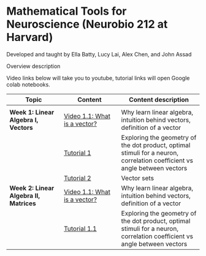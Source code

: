 
# Mathematical Tools for Neuroscience (Neurobio 212 at Harvard)

Developed and taught by Ella Batty, Lucy Lai, Alex Chen, and John Assad

Overview description

Video links below will take you to youtube, tutorial links will open Google colab notebooks.

| Topic | Content | Content description |
|--|----------------------|---------------|
| <img width=500/> |<img width=600/>|<img width=500/>|
| **Week 1: Linear Algebra I, Vectors**|    [Video 1.1: What is a vector?](https://youtu.be/YBCLN8NnrjM)                        |  Why learn linear algebra, intuition behind vectors, definition of a vector |
| |  [Tutorial 1](https://colab.research.google.com/github/ebatty/MathToolsforNeuroscience/blob/master/Week1/Week1Tutorial1.ipynb)                   | Exploring the geometry of the dot product, optimal stimuli for a neuron, correlation coefficient vs angle between vectors |
| |  [Tutorial 2](https://colab.research.google.com/github/ebatty/MathToolsforNeuroscience/blob/master/Week1/Week1Tutorial2.ipynb)                   | Vector sets |
| **Week 2: Linear Algebra II, Matrices**|    [Video 1.1: What is a vector?](https://youtu.be/YBCLN8NnrjM)                        |  Why learn linear algebra, intuition behind vectors, definition of a vector |
| |  [Tutorial 1.1](https://colab.research.google.com/github/ebatty/MathToolsforNeuroscience/blob/master/W1_LinearAlgebraI/Week1Tutorial1.ipynb)                   | Exploring the geometry of the dot product, optimal stimuli for a neuron, correlation coefficient vs angle between vectors |
